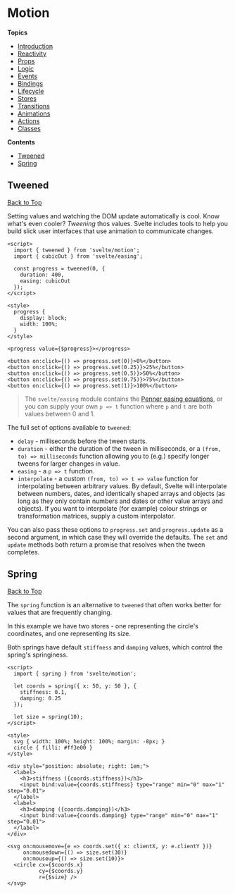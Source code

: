 # Motion

**Topics**  
* [Introduction](./readme.md)
* [Reactivity](./01-reactivity.md)
* [Props](./02-props.md)
* [Logic](./03-logic.md)
* [Events](./04-events.md)
* [Bindings](./05-bindings.md)
* [Lifecycle](./06-lifecycle.md)
* [Stores](./07-stores.md)
* [Transitions](./09-transitions.md)
* [Animations](./10-animations.md)
* [Actions](./11-actions.md)
* [Classes](./12-classes.md)

**Contents**  
* [Tweened](#tweened)
* [Spring](#spring)

## Tweened
[Back to Top](#motion)

Setting values and watching the DOM update automatically is cool. Know what's even cooler? *Tweening* thos values. Svelte includes tools to help you build slick user interfaces that use animation to communicate changes.

```svelte
<script>
  import { tweened } from 'svelte/motion';
  import { cubicOut } from 'svelte/easing';

  const progress = tweened(0, {
    duration: 400,
    easing: cubicOut
  });
</script>

<style>
  progress {
    display: block;
    width: 100%;
  }
</style>

<progress value={$progress}></progress>

<button on:click={() => progress.set(0)}>0%</button>
<button on:click={() => progress.set(0.25)}>25%</button>
<button on:click={() => progress.set(0.5)}>50%</button>
<button on:click={() => progress.set(0.75)}>75%</button>
<button on:click={() => progress.set(1)}>100%</button>
```

> The `svelte/easing` module contains the [Penner easing equations](https://web.archive.org/web/20190805215728/http://robertpenner.com/easing/), or you can supply your own `p => t` function where `p` and `t` are both values between 0 and 1.

The full set of options available to `tweened`:

* `delay` - milliseconds before the tween starts.
* `duration` - either the duration of the tween in milliseconds, or a `(from, to) => milliseconds` function allowing you to (e.g.) specify longer tweens for larger changes in value.
* `easing` - a `p => t` function.
* `interpolate` - a custom `(from, to) => t => value` function for interpolating between arbitrary values. By default, Svelte will interpolate between numbers, dates, and identically shaped arrays and objects (as long as they only contain numbers and dates or other value arrays and objects). If you want to interpolate (for example) colour strings or transformation matrices, supply a custom interpolator.

You can also pass these options to `progress.set` and `progress.update` as a second argument, in which case they will override the defaults. The `set` and `update` methods both return a promise that resolves when the tween completes.

## Spring
[Back to Top](#motion)

The `spring` function is an alternative to `tweened` that often works better for values that are frequently changing.

In this example we have two stores - one representing the circle's coordinates, and one representing its size.

Both springs have default `stiffness` and `damping` values, which control the spring's springiness.

```svelte
<script>
  import { spring } from 'svelte/motion';

  let coords = spring({ x: 50, y: 50 }, {
    stiffness: 0.1,
    damping: 0.25
  });

  let size = spring(10);
</script>

<style>
  svg { width: 100%; height: 100%; margin: -8px; }
  circle { filli: #ff3e00 }
</style>

<div style="position: absolute; right: 1em;">
  <label>
    <h3>stiffness ({coords.stiffness})</h3>
    <input bind:value={coords.stiffness} type="range" min="0" max="1" step="0.01">
  </label>
  <label>
    <h3>damping ({coords.damping})</h3>
    <input bind:value={coords.damping} type="range" min="0" max="1" step="0.01">
  </label>
</div>

<svg on:mousemove={e => coords.set({ x: clientX, y: e.clientY })}
     on:mousedown={() => size.set(30)}
     on:mouseup={() => size.set(10)}>
  <circle cx={$coords.x}
          cy={$coords.y}
          r={$size} />
</svg>
```